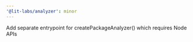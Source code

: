 ```yaml
---
'@lit-labs/analyzer': minor
---
```


Add separate entrypoint for createPackageAnalyzer() which requires Node APIs
